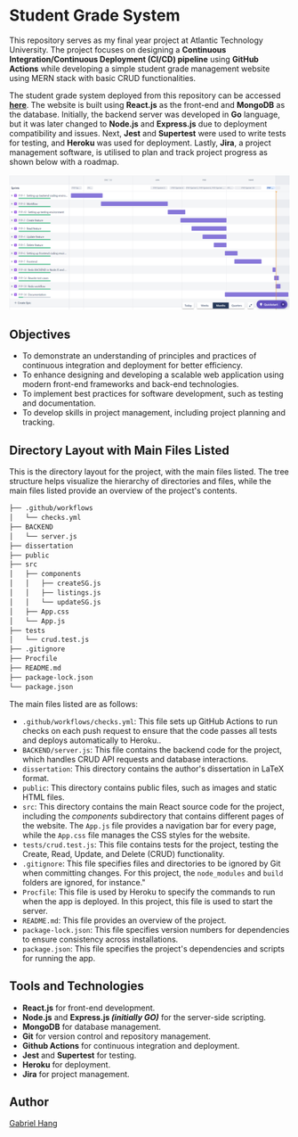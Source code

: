# Student Grade System
This repository serves as my final year project at Atlantic Technology University. The project focuses on designing a **Continuous Integration/Continuous Deployment (CI/CD) pipeline** using **GitHub Actions** while developing a simple student grade management website using MERN stack with basic CRUD functionalities.

The student grade system deployed from this repository can be accessed __[here](https://student-grade-system.herokuapp.com/)__. The website is built using **React.js** as the front-end and **MongoDB** as the database. Initially, the backend server was developed in **Go** language, but it was later changed to **Node.js** and **Express.js** due to deployment compatibility and issues. Next, **Jest** and **Supertest** were used to write tests for testing, and **Heroku** was used for deployment. Lastly, **Jira**, a project management software, is utilised to plan and track project progress as shown below with a roadmap.

![Screenshot of the roadmap in Jira](./public/jira.png)

## Objectives
- To demonstrate an understanding of principles and practices of continuous integration and deployment for better efficiency.
- To enhance designing and developing a scalable web application using modern front-end frameworks and back-end technologies.
- To implement best practices for software development, such as testing and documentation.
- To develop skills in project management, including project planning and tracking.

## Directory Layout with Main Files Listed
This is the directory layout for the project, with the main files listed. The tree structure helps visualize the hierarchy of directories and files, while the main files listed provide an overview of the project's contents.

```bash
├── .github/workflows
│   └── checks.yml
├── BACKEND
│   └── server.js
├── dissertation
├── public
├── src
│   ├── components
│   │   ├── createSG.js
│   │   ├── listings.js
│   │   └── updateSG.js
│   ├── App.css
│   └── App.js
├── tests
│   └── crud.test.js
├── .gitignore
├── Procfile
├── README.md
├── package-lock.json
└── package.json
```

The main files listed are as follows:

- `.github/workflows/checks.yml`: This file sets up GitHub Actions to run checks on each push request to ensure that the code passes all tests and deploys automatically to Heroku..
- `BACKEND/server.js`: This file contains the backend code for the project, which handles CRUD API requests and database interactions.
- `dissertation`: This directory contains the author's dissertation in LaTeX format.
- `public`: This directory contains public files, such as images and static HTML files.
- `src`: This directory contains the main React source code for the project, including the *components* subdirectory that contains different pages of the website. The `App.js` file provides a navigation bar for every page, while the `App.css` file manages the CSS styles for the website.
- `tests/crud.test.js`: This file contains tests for the project, testing the Create, Read, Update, and Delete (CRUD) functionality.
- `.gitignore`: This file specifies files and directories to be ignored by Git when committing changes. For this project, the `node_modules` and `build` folders are ignored, for instance."
- `Procfile`: This file is used by Heroku to specify the commands to run when the app is deployed. In this project, this file is used to start the server.
- `README.md`: This file provides an overview of the project.
- `package-lock.json`: This file specifies version numbers for dependencies to ensure consistency across installations.
- `package.json`: This file specifies the project's dependencies and scripts for running the app.

## Tools and Technologies
- **React.js** for front-end development.
- **Node.js** and **Express.js _(initially GO)_** for the server-side scripting.
- **MongoDB** for database management.
- **Git** for version control and repository management.
- **Github Actions** for continuous integration and deployment.
- **Jest** and **Supertest** for testing.
- **Heroku** for deployment.
- **Jira** for project management.

## Author
[Gabriel Hang](https://github.com/gabhang)